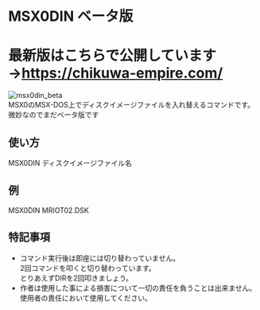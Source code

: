 # MSX0DIN ベータ版
# 最新版はこちらで公開しています→https://chikuwa-empire.com/
![msx0din_beta](https://github.com/chikuwa-empire/msx0-iot/assets/124578804/cf5d61ef-76e0-4ed0-afdc-a1e733e37f15)<br>
MSX0のMSX-DOS上でディスクイメージファイルを入れ替えるコマンドです。<br>
微妙なのでまだベータ版です<br>
## 使い方
MSX0DIN ディスクイメージファイル名
## 例
MSX0DIN MRIOT02.DSK
## 特記事項
- コマンド実行後は即座には切り替わっていません。<br>
2回コマンドを叩くと切り替わっています。<br>
とりあえずDIRを2回叩きましょう。
- 作者は使用した事による損害について一切の責任を負うことは出来ません。使用者の責任において使用してください。
